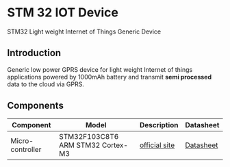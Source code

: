 # STM 32 IOT Device
STM32 Light weight Internet of Things Generic Device

## Introduction

Generic low power GPRS device for light weight Internet of things applications powered by 1000mAh battery and transmit <b>semi processed</b>  data to the cloud via GPRS.

##  Components
| Component |Model| Description | Datasheet
--- | --- | --- | ---
| Micro-controller | STM32F103C8T6 ARM STM32 Cortex-M3 |  [official site](https://www.st.com/en/microcontrollers-microprocessors/stm32f103c8.html) | [Datasheet](documentation/stm32f103c8.pdf)